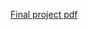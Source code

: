 [Final project pdf](https://coursera-assessments.s3.amazonaws.com/assessments/1600604635354/8be3203c-d916-4c40-f8d3-e8bc3700b0e6/pillow%20assignment.pdf)
